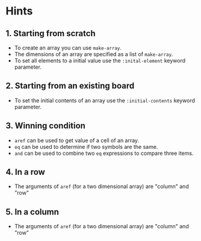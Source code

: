 # Hints

## 1. Starting from scratch

- To create an array you can use `make-array`.
- The dimensions of an array are specified as a list of `make-array`.
- To set all elements to a initial value use the `:inital-element` keyword parameter.

## 2. Starting from an existing board

- To set the initial contents of an array use the `:initial-contents` keyword parameter.

## 3. Winning condition

- `aref` can be used to get value of a cell of an array.
- `eq` can be used to determine if two symbols are the same.
- `and` can be used to combine two `eq` expressions to compare three items.

## 4. In a row

- The arguments of `aref` (for a two dimensional array) are "column" and "row"

## 5. In a column

- The arguments of `aref` (for a two dimensional array) are "column" and "row"
